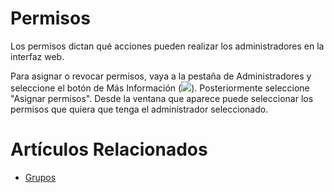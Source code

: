 # Permisos

Los permisos dictan qué acciones pueden realizar los
administradores en la interfaz web.

Para asignar o revocar permisos, vaya a la pestaña de
Administradores y seleccione el botón de Más Información
(<img class=textsize src=/images/buttons/moreinfo.png />). Posteriormente seleccione "Asignar permisos". Desde
la ventana que aparece puede seleccionar los permisos que
quiera que tenga el administrador seleccionado.

# Artículos Relacionados

* [Grupos](/grupos)
